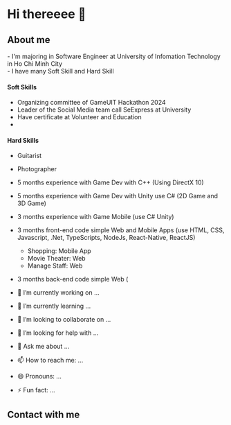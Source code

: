 <p align="center">
  <h1>Hi thereeee 👋</h1>
</p>
<p>
<p align="left">
  <h2>About me</h2>
</p>
<a> - I'm majoring in Software Engineer at University of Infomation Technology in Ho Chi Minh City</a>
</br>
<a> - I have many Soft Skill and Hard Skill </a>

#### Soft Skills
- Organizing committee of GameUIT Hackathon 2024
- Leader of the Social Media team call SeExpress at University
- Have certificate at Volunteer and Education
- 

#### Hard Skills
- Guitarist
- Photographer
- 5 months experience with Game Dev with C++ (Using DirectX 10)
- 5 months experience with Game Dev with Unity use C# (2D Game and 3D Game)
- 3 months experience with Game Mobile (use C# Unity)
- 3 months front-end code simple Web and Mobile Apps (use HTML, CSS, Javascript, .Net, TypeScripts, NodeJs, React-Native, ReactJS)
     + Shopping: Mobile App
     + Movie Theater: Web
     + Manage Staff: Web
- 3 months back-end code simple Web (

- 🔭 I’m currently working on ...
- 🌱 I’m currently learning ...
- 👯 I’m looking to collaborate on ...
- 🤔 I’m looking for help with ...
- 💬 Ask me about ...
- 📫 How to reach me: ...
- 😄 Pronouns: ...
- ⚡ Fun fact: ...
<p align="left">
  <h2>Contact with me</h2>
</p>

